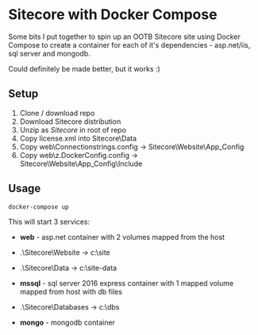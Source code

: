 # Sitecore with Docker Compose

Some bits I put together to spin up an OOTB Sitecore site using Docker Compose to create a container for each of it's dependencies - asp.net/iis, sql server and mongodb.

Could definitely be made better, but it works :)

## Setup

1. Clone / download repo
2. Download Sitecore distribution
3. Unzip as *Sitecore* in root of repo
4. Copy license.xml into Sitecore\Data
5. Copy web\Connectionstrings.config -> Sitecore\Website\App_Config
6. Copy web\z.DockerConfig.config -> Sitecore\Website\App_Config\Include


## Usage

    docker-compose up

This will start 3 services:

* **web** - asp.net container with 2 volumes mapped from the host
 * .\Sitecore\Website -> c:\site
 * .\Sitecore\Data -> c:\site-data

* **mssql** - sql server 2016 express container with 1 mapped volume mapped from host with db files
 * .\Sitecore\Databases -> c:\dbs

* **mongo** - mongodb container
